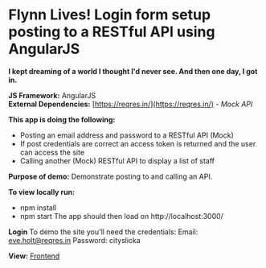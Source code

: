 # Flynn Lives! Login form setup posting to a RESTful API using AngularJS

**I kept dreaming of a world I thought I'd never see. And then one day, I got in.**

**JS Framework:** AngularJS<br>
**External Dependencies:** [https://reqres.in/](https://reqres.in/) *- Mock API*

**This app is doing the following:**

- Posting an email address and password to a RESTful API (Mock)
- If post credentials are correct an access token is returned and the user can access the site
- Calling another (Mock) RESTful API to display a list of staff

**Purpose of demo:** Demonstrate posting to and calling an API.

**To view locally run:**
- npm install
- npm start
The app should then load on http://localhost:3000/

**Login**
To demo the site you'll need the credentials:
Email: eve.holt@reqres.in
Password: cityslicka

**View:** [Frontend](https://encom-angularjs.netlify.app/ "See the front end in action")
